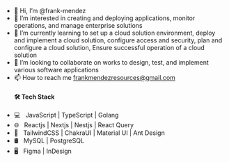 - 👋 Hi, I’m @frank-mendez
- 👀 I’m interested in creating and deploying applications, monitor operations, and manage enterprise solutions 
- 🌱 I’m currently learning to set up a cloud solution environment, deploy and implement a cloud solution, configure access and security, plan and configure a cloud solution, Ensure successful operation of a cloud solution
- 💞️ I’m looking to collaborate on works to design, test, and implement various software applications
- 📫 How to reach me frankmendezresources@gmail.com
  <h4> 🛠 Tech Stack </h4>
- 💻 &nbsp; JavaScript | TypeScript | Golang
- 🌐 &nbsp; Reactjs | Nextjs | Nestjs | React Query
- 💈 &nbsp; TailwindCSS | ChakraUI | Material UI | Ant Design
- 🛢 &nbsp; MySQL | PostgreSQL
- 🖥 &nbsp; Figma | InDesign
<!---
frank-mendez/frank-mendez is a ✨ special ✨ repository because its `README.md` (this file) appears on your GitHub profile.
You can click the Preview link to take a look at your changes.
--->
